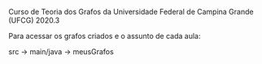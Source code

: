 
Curso de Teoria dos Grafos da Universidade Federal de Campina Grande (UFCG) 2020.3

Para acessar os grafos criados e o assunto de cada aula:

src -> main/java -> meusGrafos
